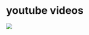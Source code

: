 # youtube videos
[![](https://img.youtube.com/vi/uxssfrEONCk/0.jpg)](https://www.youtube.com/watch?v=uxssfrEONCk)